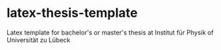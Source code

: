 # latex-thesis-template
Latex template for bachelor's or master's thesis at Institut für Physik of Universität zu Lübeck
